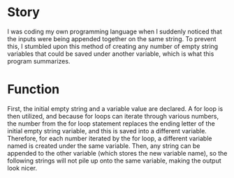 # Story

I was coding my own programming language when I suddenly noticed that the inputs were being appended together on the same string. To prevent this, I stumbled upon this method of creating any number of empty string variables that could be saved under another variable, which is what this program summarizes.

# Function

First, the initial empty string and a variable value are declared. A for loop is then utilized, and because for loops can iterate through various numbers, the number from the for loop statement replaces the ending letter of the initial empty string variable, and this is saved into a different variable. 
Therefore, for each number iterated by the for loop, a different variable named is created under the same variable. Then, any string can be appended to the other variable (which stores the new variable name), so the following strings will not pile up onto the same variable, making the output look nicer.